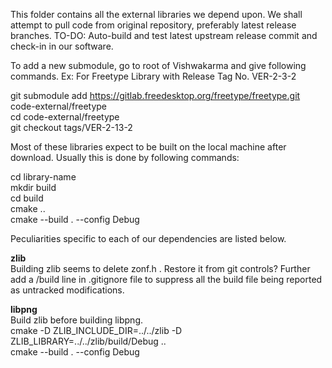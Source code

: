 This folder contains all the external libraries we depend upon.
We shall attempt to pull code from original repository, preferably latest release branches.
TO-DO: Auto-build and test latest upstream release commit and check-in in our software.

To add a new submodule, go to root of Vishwakarma and give following commands. 
Ex: For Freetype Library with Release Tag No. VER-2-3-2

git submodule add https://gitlab.freedesktop.org/freetype/freetype.git code-external/freetype  
cd code-external/freetype  
git checkout tags/VER-2-13-2  

Most of these libraries expect to be built on the local machine after download. Usually this is done by following commands:

cd library-name  
mkdir build  
cd build  
cmake ..  
cmake --build . --config Debug  

Peculiarities specific to each of our dependencies are listed below.

**zlib**  
Building zlib seems to delete zonf.h . Restore it from git controls? Further add a /build line in .gitignore file to suppress all the build file being reported as untracked modifications.

**libpng**  
Build zlib before building libpng.  
cmake -D ZLIB_INCLUDE_DIR=../../zlib -D ZLIB_LIBRARY=../../zlib/build/Debug ..  
cmake --build . --config Debug  


